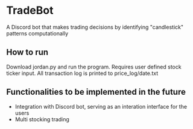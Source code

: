 # TradeBot
A Discord bot that makes trading decisions by identifying "candlestick" patterns computationally

## How to run
Download jordan.py and run the program. Requires user defined stock ticker input. All transaction log is printed to price_log/date.txt

## Functionalities to be implemented in the future
* Integration with Discord bot, serving as an interation interface for the users
* Multi stocking trading

